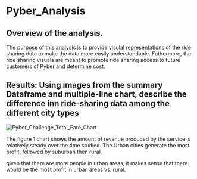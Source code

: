 # Pyber_Analysis

## Overview of the analysis.
The purpose of this analysis is to provide visulal representations of the ride sharing data to make the data more easily understandable. Futhermore, the ride sharing visuals are meant to promote ride sharing access to future customers of Pyber and determine cost. 

## Results: Using images from the summary Dataframe and multiple-line chart, describe the difference inn ride-sharing data among the different city types


![Pyber_Challenge_Total_Fare_Chart](https://user-images.githubusercontent.com/119640010/212395500-98c19162-9f83-4121-92dd-868f06915a14.PNG)

The figure 1 chart shows the amount of revenue produced by the service is relatively steady over the time studied. The Urban cities generate the most profit, followed by suburban then rural. 

given that there are more people in urban areas, it makes sense that there would be the most profit in urban areas vs. rural.
